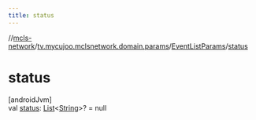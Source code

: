 ```yaml
---
title: status
---
```

//[mcls-network](../../../index.html)/[tv.mycujoo.mclsnetwork.domain.params](../index.html)/[EventListParams](index.html)/[status](status.html)



# status



[androidJvm]\
val [status](status.html): [List](https://kotlinlang.org/api/latest/jvm/stdlib/kotlin.collections/-list/index.html)&lt;[String](https://kotlinlang.org/api/latest/jvm/stdlib/kotlin/-string/index.html)&gt;? = null





